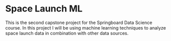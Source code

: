 # Space Launch ML

This is the second capstone project for the Springboard Data Science course. In this project I will be using machine learning techniques to analyze space launch data in combination with other data sources. 
